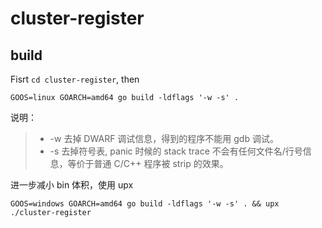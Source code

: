 # cluster-register

## build

Fisrt `cd cluster-register`, then

```shell
GOOS=linux GOARCH=amd64 go build -ldflags '-w -s' .
```

说明：
> - -w 去掉 DWARF 调试信息，得到的程序不能用 gdb 调试。
> - -s 去掉符号表, panic 时候的 stack trace 不会有任何文件名/行号信息，等价于普通 C/C++ 程序被 strip 的效果。

进一步减小 bin 体积，使用 upx

```shell
GOOS=windows GOARCH=amd64 go build -ldflags '-w -s' . && upx ./cluster-register
```